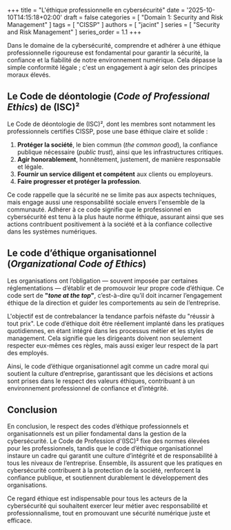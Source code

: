 +++
title = "L'éthique professionnelle en cybersécurité"
date = '2025-10-10T14:15:18+02:00'
draft = false
categories = [ "Domain 1: Security and Risk Management" ]
tags = [ "CISSP" ]
authors = [ "jacint" ]
series = [ "Security and Risk Management" ]
series_order = 1.1
+++

Dans le domaine de la cybersécurité, comprendre et adhérer à une éthique professionnelle rigoureuse est fondamental pour garantir la sécurité, la confiance et la fiabilité de notre environnement numérique. Cela dépasse la simple conformité légale ; c'est un engagement à agir selon des principes moraux élevés.

## Le Code de déontologie (*Code of Professional Ethics*) de (ISC)²

Le Code de déontologie de (ISC)², dont les membres sont notamment les professionnels certifiés CISSP, pose une base éthique claire et solide :

1. **Protéger la société**, le bien commun (*the common good*), la confiance publique nécessaire (*public trust*), ainsi que les infrastructures critiques.
2. **Agir honorablement**, honnêtement, justement, de manière responsable et légale.
3. **Fournir un service diligent et compétent** aux clients ou employeurs.
4. **Faire progresser et protéger la profession**.

Ce code rappelle que la sécurité ne se limite pas aux aspects techniques, mais engage aussi une responsabilité sociale envers l'ensemble de la communauté. Adhérer à ce code signifie que le professionnel en cybersécurité est tenu à la plus haute norme éthique, assurant ainsi que ses actions contribuent positivement à la société et à la confiance collective dans les systèmes numériques.

## Le code d’éthique organisationnel (*Organizational Code of Ethics*)

Les organisations ont l’obligation — souvent imposée par certaines réglementations — d’établir et de promouvoir leur propre code d’éthique. Ce code sert de **"*tone at the top*"**, c’est-à-dire qu’il doit incarner l’engagement éthique de la direction et guider les comportements au sein de l’entreprise.

L'objectif est de contrebalancer la tendance parfois néfaste du "réussir à tout prix". Le code d’éthique doit être réellement implanté dans les pratiques quotidiennes, en étant intégré dans les processus métier et les styles de management. Cela signifie que les dirigeants doivent non seulement respecter eux-mêmes ces règles, mais aussi exiger leur respect de la part des employés.

Ainsi, le code d’éthique organisationnel agit comme un cadre moral qui soutient la culture d’entreprise, garantissant que les décisions et actions sont prises dans le respect des valeurs éthiques, contribuant à un environnement professionnel de confiance et d’intégrité.

## Conclusion

En conclusion, le respect des codes d’éthique professionnels et organisationnels est un pilier fondamental dans la gestion de la cybersécurité. Le Code de Profession d'(ISC)² fixe des normes élevées pour les professionnels, tandis que le code d’éthique organisationnel instaure un cadre qui garantit une culture d’intégrité et de responsabilité à tous les niveaux de l’entreprise. Ensemble, ils assurent que les pratiques en cybersécurité contribuent à la protection de la société, renforcent la confiance publique, et soutiennent durablement le développement des organisations.

Ce regard éthique est indispensable pour tous les acteurs de la cybersécurité qui souhaitent exercer leur métier avec responsabilité et professionnalisme, tout en promouvant une sécurité numérique juste et efficace.
